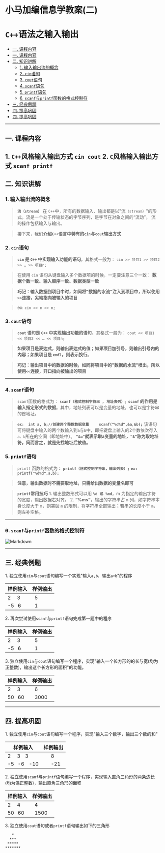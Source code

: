 # 小马加编信息学教案(二) 
# ```C++```语法之输入输出
<!-- @import "[TOC]" {cmd="toc" depthFrom=2 depthTo=6 orderedList=false} -->

<!-- code_chunk_output -->
* [一. 课程内容](#一-课程内容)
* [一. 课程内容](#一-课程内容)
* [二. 知识讲解](#二-知识讲解)
	* [$1.$ 输入输出流的概念](#1-输入输出流的概念)
	* [$2.$ ```cin```语句](#2-cin语句)
	* [$3.$ ```cout```语句](#3-cout语句)
	* [$4.$ ```scanf```语句](#4-scanf语句)
	* [$5.$ ```printf```语句](#5-printf语句)
	* [$6.$ ```scanf```与```printf```函数的格式控制符](#6-scanf与printf函数的格式控制符)
* [三. 经典例题](#三-经典例题)
* [四. 提高巩固](#四-提高巩固)
* [四. 提高巩固](#四-提高巩固)
<!-- /code_chunk_output -->
---
## 一. 课程内容
$1.$ ```C++```风格输入输出方式 ```cin cout```
$2.$ ```C```风格输入输出方式 ```scanf printf```
---
## 二. 知识讲解

### $1.$ 输入输出流的概念
> **```流（stream）```**
> 在 ```C++```中，所有的数据输入、输出都是以"流```（stream）```"的形式。流是一个处于传输状态的字节序列，是字节在对象之间的“流动”。
> 流的操作包括输入与输出。

> 接下来，我们**介绍```C++```语言中特有的```cin```与```cout```输出方式**

### $2.$ ```cin```语句
> **```cin``` 是 ```C++``` 中实现输入功能的语句**。其格式一般为：
> ```cin >> 项目1 >> 项目2 >> … >> 项目n;```

> 在使用 ```cin``` 语句从键盘输入多个数据项的时候，一定要注意三个一致：
> **数据个数一致、输入顺序一致、数据类型一致**

> **巧记：输入数据到项目中时，如同将"数据的水流"注入到项目中，所以使用```>>```连接，尖端指向被输入的项目**

>ex: ``` cin >> n >> m; ```

### $3.$ ```cout```语句
>**```cout``` 语句是 ```C++``` 中实现输出功能的语句**。其格式一般为：
> ```cout << 项目1 << 项目2 << … << 项目n;```

> **如果项目是表达式，则输出表达式的值；如果项目加引号，则输出引号内的内容；如果项目是 ```endl```，则表示换行**。

> **巧记：输出项目中的数据的时候，如同将项目中的"数据的水流"喷出，所以使用```<<```连接，开口指向被输出的项目**

---

### $4.$ ```scanf```语句
> ```scanf```函数的格式为：
**```scanf（格式控制字符串 , 地址表列）;```**
> **```scanf``` 的作用是输入指定形式的数据**。其中，地址列表可以是变量的地址，也可以是字符串的首地址。

> **```ex:  int a, b;//创建两个整数数据变量```**
> **&ensp;&ensp;&ensp;&ensp;```scanf("%d%d",&a,&b);```**
>该语句可将键盘中输入的两个数输入到```a```与```b```中，即把键盘上输入的$2$个数依次存入```a、b```所在的空间（即地址中）。
> **```“&a”```就表示取a变量的地址，```“&”```称为取地址符。简而言之，就是先找地址后放值。**

### $5.$ ```printf```语句
> ```printf``` 函数的格式为：
**```printf（格式控制字符串，输出列表）;```**
> **```ex: printf("%d%d",a,b);```**

> **注意，输出数据时不需要取地址，只需给出数据的变量名即可**

> **``printf``常用技巧**
> $1.$ 输出整数形式可以用 **```%d 或 %md```**，m 为指定的输出字符的宽度，输出数据右对齐。
> $2.$ **“%ms”**，输出的字符串占 ```m``` 列，如字符串本身长度大于 ```m```，则突破 ```m``` 的限制，将字符串全部输出；若串的长度小于 ```m```，则左补空格。

---
### $6.$ ```scanf```与```printf```函数的格式控制符
![Markdown](http://i1.bvimg.com/673806/d90aec3fc09d81e4.png)

---
## 三. 经典例题
$1.$ 独立使用```cin```与```cout```语句编写一个实现"输入```a,b```，输出```a+b```"的程序

样例输入 | 样例输出
------------ | ------------
2 &ensp;&ensp;3 | &ensp;5
-5  &ensp;6 | &ensp;1

$2.$ 再次尝试使用```scanf```与```printf```语句完成第一题中的程序

样例输入 | 样例输出
------------ | ------------
2 &ensp;&ensp;3 | &ensp;5
-5  &ensp;6 | &ensp;1

$3.$ 独立使用```cin```与```cout```语句编写一个程序，实现"输入一个长方形的的长与宽(均为正整数)，输出这个长方形的面积"的功能。

样例输入 | 样例输出
------------ | ------------
2 &ensp;&ensp;3 | &ensp;6
50  &ensp;60 | &ensp;3000
---
## 四. 提高巩固
$1.$ 独立使用```cin```与```cout```语句编写一个程序，实现"输入三个数字，输出三个数的和"

样例输入 | 样例输出
------------ | ------------
2 &ensp;&ensp;3&ensp;&ensp;3 | &ensp;&ensp;&ensp;8
-5  &ensp;-6&ensp;&ensp;-10 |  &ensp;&ensp;&ensp;-21   

$2.$ 独立使用```scanf```与```printf```语句编写一个程序，实现输入直角三角形的两条边长(均为偶正整数)，输出直角三角形的面积

样例输入 | 样例输出
------------ | ------------
2 &ensp;&ensp;4 | &ensp;4
50  &ensp;60 | &ensp;1500

$3.$ 独立使用```cout```语句或者```printf```语句输出如下的三角形
```
   *
  ***
 *****
*******
```